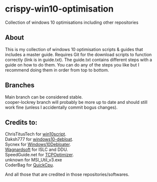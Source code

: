 # crispy-win10-optimisation
Collection of windows 10 optimisations including other repositories

## About
This is my collection of windows 10 optimisation scripts & guides that includes a master guide. Requires Git for the download scripts to function correctly (link is in guide.txt).
The guide.txt contains different steps with a guide on how to do them. You can do any of the steps you like but I recommend doing them in order from top to bottom.

## Branches
Main branch can be considered stable.  
cooper-lockrey branch will probably be more up to date and should still work fine (unless I accidentally commit bogus changes).  

## Credits to:
ChrisTitusTech for [win10script](https://github.com/ChrisTitusTech/win10script).  
Daksh777 for [windows10-debloat](https://github.com/Daksh777/windows10-debloat).  
Sycnex for [Windows10Debloater](https://github.com/Sycnex/Windows10Debloater).  
[Wagnardsoft](https://www.wagnardsoft.com/forums/) for ISLC and DDU.  
SpeedGuide.net for [TCPOptimizer](https://www.speedguide.net/downloads.php).  
unknown for MSI_Util_v3.exe  
CoderBag for [QuickCpu](https://coderbag.com/product/quickcpu).
  
And all those that are credited in those repositories/softwares.
